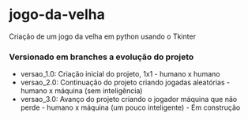 # jogo-da-velha
Criação de um jogo da velha em python usando o Tkinter

### Versionado em branches a evolução do projeto

- versao_1.0: Criação inicial do projeto, 1x1 - humano x humano
- versao_2.0: Continuação do projeto criando jogadas aleatórias - humano x máquina (sem inteligência)
- versao_3.0: Avanço do projeto criando o jogador máquina que não perde - humano x máquina (um pouco inteligente) - Em construção 
